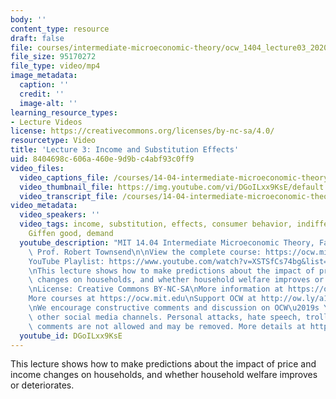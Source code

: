 ```yaml
---
body: ''
content_type: resource
draft: false
file: courses/intermediate-microeconomic-theory/ocw_1404_lecture03_2020sep08_360p_16_9.mp4
file_size: 95170272
file_type: video/mp4
image_metadata:
  caption: ''
  credit: ''
  image-alt: ''
learning_resource_types:
- Lecture Videos
license: https://creativecommons.org/licenses/by-nc-sa/4.0/
resourcetype: Video
title: 'Lecture 3: Income and Substitution Effects'
uid: 8404698c-606a-460e-9d9b-c4abf93c0ff9
video_files:
  video_captions_file: /courses/14-04-intermediate-microeconomic-theory-fall-2020/1CCk8qfEU69EU6aPEC_u786kmSL-yyk7D_transcript.webvtt
  video_thumbnail_file: https://img.youtube.com/vi/DGoILxx9KsE/default.jpg
  video_transcript_file: /courses/14-04-intermediate-microeconomic-theory-fall-2020/1CCk8qfEU69EU6aPEC_u786kmSL-yyk7D_transcript.pdf
video_metadata:
  video_speakers: ''
  video_tags: income, substitution, effects, consumer behavior, indifference curves,
    Giffen good, demand
  youtube_description: "MIT 14.04 Intermediate Microeconomic Theory, Fall 2020\nInstructor:\
    \ Prof. Robert Townsend\n\nView the complete course: https://ocw.mit.edu/courses/14-04-intermediate-microeconomic-theory-fall-2020/\n\
    YouTube Playlist: https://www.youtube.com/watch?v=XSTSfCs74bg&list=PLUl4u3cNGP63wnrKge9vllow3Y2OOOKqF\n\
    \nThis lecture shows how to make predictions about the impact of price and income\
    \ changes on households, and whether household welfare improves or deteriorates.\n\
    \nLicense: Creative Commons BY-NC-SA\nMore information at https://ocw.mit.edu/terms\n\
    More courses at https://ocw.mit.edu\nSupport OCW at http://ow.ly/a1If50zVRlQ\n\
    \nWe encourage constructive comments and discussion on OCW\u2019s YouTube and\
    \ other social media channels. Personal attacks, hate speech, trolling, and inappropriate\
    \ comments are not allowed and may be removed. More details at https://ocw.mit.edu/comments."
  youtube_id: DGoILxx9KsE
---
```

This lecture shows how to make predictions about the impact of price and income changes on households, and whether household welfare improves or deteriorates.
